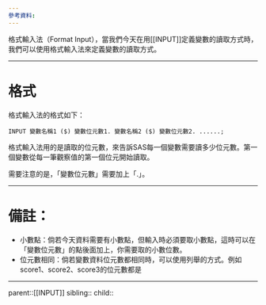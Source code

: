 ```yaml
---
參考資料:
---
```

格式輸入法（Format Input），當我們今天在用[[INPUT]]定義變數的讀取方式時，我們可以使用格式輸入法來定義變數的讀取方式。


- - -
# 格式
格式輸入法的格式如下：
```SAS
INPUT 變數名稱1 ($) 變數位元數1. 變數名稱2 ($) 變數位元數2. ......;
```
格式輸入法用的是讀取的位元數，來告訴SAS每一個變數需要讀多少位元數。第一個變數從每一筆觀察值的第一個位元開始讀取。

需要注意的是，「變數位元數」需要加上「.」。
- - -
# 備註：
- 小數點：倘若今天資料需要有小數點，但輸入時必須要取小數點，這時可以在「變數位元數」的點後面加上，你需要取的小數位數。
- 位元數相同：倘若變數資料位元數都相同時，可以使用列舉的方式。例如score1、score2、score3的位元數都是
- - -
parent::[[INPUT]]
sibling::
child::